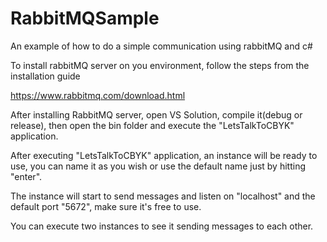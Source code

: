 # RabbitMQSample

An example of how to do a simple communication using rabbitMQ and c#

To install rabbitMQ server on you environment, follow the steps from the installation guide

https://www.rabbitmq.com/download.html

After installing RabbitMQ server, open VS Solution, compile it(debug or release), then open the bin folder and execute the "LetsTalkToCBYK" application.

After executing "LetsTalkToCBYK" application, an instance will be ready to use, you can name it as you wish or use the default name just by hitting "enter".

The instance will start to send messages and listen on "localhost" and the default port "5672", make sure it's free to use.

You can execute two instances to see it sending messages to each other.
